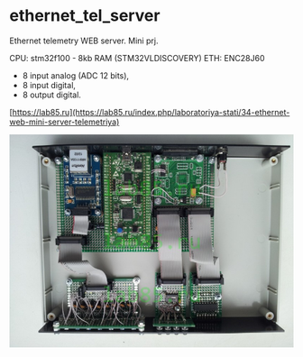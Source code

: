 # ethernet_tel_server
Ethernet telemetry WEB server.
Mini prj.

CPU: stm32f100 - 8kb RAM (STM32VLDISCOVERY)
ETH: ENC28J60

 - 8 input analog (ADC 12 bits),
 - 8 input digital,
 - 8 output digital.

[https://lab85.ru](https://lab85.ru/index.php/laboratoriya-stati/34-ethernet-web-mini-server-telemetriya)

<img src="./foto/stm32f100_enc28j60_ethernet_maket.jpg" width="900">

